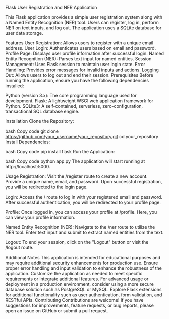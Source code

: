 
Flask User Registration and NER Application


This Flask application provides a simple user registration system along with a Named Entity Recognition (NER) tool. Users can register, log in, perform NER on text inputs, and log out. The application uses a SQLite database for user data storage.

Features
User Registration: Allows users to register with a unique email address.
User Login: Authenticates users based on email and password.
Profile Page: Displays user profile information after successful login.
Named Entity Recognition (NER): Parses text input for named entities.
Session Management: Uses Flask session to maintain user login state.
Error Handling: Provides error messages for invalid inputs and actions.
Logging Out: Allows users to log out and end their session.
Prerequisites
Before running the application, ensure you have the following dependencies installed:

Python (version 3.x): The core programming language used for development.
Flask: A lightweight WSGI web application framework for Python.
SQLite3: A self-contained, serverless, zero-configuration, transactional SQL database engine.

Installation
Clone the Repository:

bash
Copy code
git clone https://github.com/your_username/your_repository.git
cd your_repository
Install Dependencies:

bash
Copy code
pip install flask
Run the Application:

bash
Copy code
python app.py
The application will start running at http://localhost:5000.

Usage
Registration: Visit the /register route to create a new account. Provide a unique name, email, and password. Upon successful registration, you will be redirected to the login page.

Login: Access the / route to log in with your registered email and password. After successful authentication, you will be redirected to your profile page.

Profile: Once logged in, you can access your profile at /profile. Here, you can view your profile information.

Named Entity Recognition (NER): Navigate to the /ner route to utilize the NER tool. Enter text input and submit to extract named entities from the text.

Logout: To end your session, click on the "Logout" button or visit the /logout route.

Additional Notes
This application is intended for educational purposes and may require additional security enhancements for production use.
Ensure proper error handling and input validation to enhance the robustness of the application.
Customize the application as needed to meet specific requirements or integrate additional features.
For advanced usage or deployment in a production environment, consider using a more secure database solution such as PostgreSQL or MySQL.
Explore Flask extensions for additional functionality such as user authentication, form validation, and RESTful APIs.
Contributing
Contributions are welcome! If you have suggestions for improvements, feature requests, or bug reports, please open an issue on GitHub or submit a pull request.
